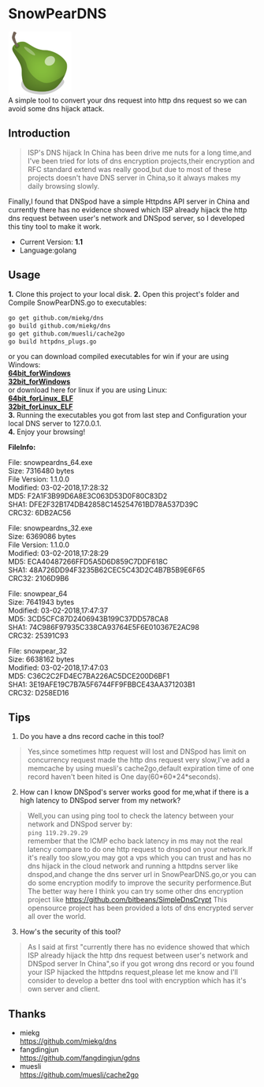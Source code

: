 # SnowPearDNS
![SnowPearDNS](https://github.com/Arryboom/SnowPearDNS/blob/master/ico/pear_128px.png)  
A simple tool to convert your dns request into http dns request so we can avoid some dns hijack attack.
## Introduction

> ISP's DNS hijack In China has been drive me nuts for a long time,and I've been tried for lots of dns encryption projects,their encryption and RFC standard extend was really good,but due to most of these projects doesn't have DNS server in China,so it always makes my daily browsing slowly.

  Finally,I found that DNSpod have a simple Httpdns API server in China and currently there has no evidence showed which ISP already hijack the http dns request between user's network and DNSpod server, so I developed this tiny tool to make it work.

- Current Version:   **1.1**
- Language:golang

## Usage
**1.** Clone this project to your local disk.
**2.** Open this project's folder and Compile SnowPearDNS.go to executables:
  ```
  go get github.com/miekg/dns
  go build github.com/miekg/dns
  go get github.com/muesli/cache2go
  go build httpdns_plugs.go
  ```
  or you can download compiled executables for win if your are using Windows:  
  **[64bit_forWindows](https://github.com/Arryboom/SnowPearDNS/raw/master/release/snowpeardns_64.exe "snowpeardns64.exe")**  
  **[32bit_forWindows](https://github.com/Arryboom/SnowPearDNS/raw/master/release/snowpeardns_32.exe  "snowpeardns32.exe")**  
  or download here for linux if you are using Linux:  
  **[64bit_forLinux_ELF](https://github.com/Arryboom/SnowPearDNS/raw/master/release/snowpear_64 "snowpeardns64")**  
  **[32bit_forLinux_ELF](https://github.com/Arryboom/SnowPearDNS/raw/master/release/snowpear_32 "snowpeardns32")**  
**3.** Running the executables you got from last step and Configuration your local DNS server to 127.0.0.1.  
**4.** Enjoy your browsing!


**FileInfo:** 

File: snowpeardns_64.exe  
Size: 7316480 bytes  
File Version: 1.1.0.0  
Modified: 03-02-2018,17:28:32  
MD5: F2A1F3B99D6A8E3C063D53D0F80C83D2  
SHA1: DFE2F32B174DB42858C145254761BD78A537D39C  
CRC32: 6DB2AC56  

File: snowpeardns_32.exe  
Size: 6369086 bytes  
File Version: 1.1.0.0  
Modified: 03-02-2018,17:28:29  
MD5: ECA40487266FFD5A5D6D859C7DDF618C  
SHA1: 48A726DD94F3235B62CEC5C43D2C4B7B5B9E6F65  
CRC32: 2106D9B6  



File: snowpear_64  
Size: 7641943 bytes  
Modified: 03-02-2018,17:47:37  
MD5: 3CD5CFC87D2406943B199C37DD578CA8  
SHA1: 74C986F97935C338CA93764E5F6E010367E2AC98  
CRC32: 25391C93  

File: snowpear_32  
Size: 6638162 bytes  
Modified: 03-02-2018,17:47:03  
MD5: C36C2C2FD4EC7BA226AC5DCE200D6BF1  
SHA1: 3E19AFE19C7B7A5F6744FF9FBBCE43AA371203B1  
CRC32: D258ED16  


## Tips

1. Do you have a dns record cache in this tool?  
  >Yes,since sometimes http request will lost and DNSpod has limit on concurrency request made the http dns request very slow,I've add a memcache by using muesli's cache2go,default expiration time of one record haven't been hited is One day(60\*60\*24\*seconds).
2. How can I know DNSpod's server works good for me,what if there is a high latency to DNSpod server from my network?  
  >Well,you can using ping tool to check the latency between your network and DNSpod server by:  
  ```ping 119.29.29.29```  
  remember that the ICMP echo back latency in ms may not the real latency compare to do one http request to dnspod on your network.If it's really too slow,you may got a vps which you can trust and has no dns hijack in the cloud network and running a httpdns server like dnspod,and change the dns server url in SnowPearDNS.go,or you can do some encryption modify to improve the security performence.But The better way here I think you can try some other dns encryption project like
  https://github.com/bitbeans/SimpleDnsCrypt
  This opensource project has been provided a lots of dns encrypted server all over the world.  
3. How's the security of this tool?  
  >As I said at first "currently there has no evidence showed that which ISP already hijack the http dns request between user's network and DNSpod server In China",so if you got wrong dns record or you found your ISP hijacked the httpdns request,please let me know and I'll consider to develop a better dns tool with encryption which has it's own server and client. 

## Thanks
- miekg  
  https://github.com/miekg/dns
- fangdingjun  
  https://github.com/fangdingjun/gdns
- muesli  
  https://github.com/muesli/cache2go